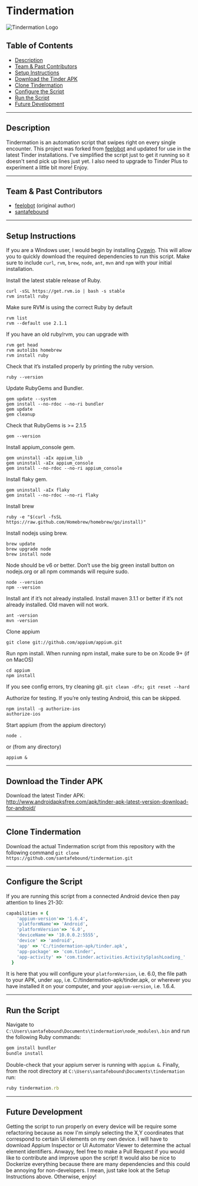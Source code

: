 # Tindermation

![Tindermation Logo](https://github.com/santafebound/tindermation/blob/master/web_hi_res_512.png)

## Table of Contents  
* [Description](#description)
* [Team & Past Contributors](#team)
* [Setup Instructions](#setup)
* [Download the Tinder APK](#tinder)
* [Clone Tindermation](#clone)
* [Configure the Script](#configure)
* [Run the Script](#script)
* [Future Development](#future)

<hr>

<a name="description"></a>
## Description
Tindermation is an automation script that swipes right on every single encounter. This project was forked from <a href="https://github.com/feelobot">feelobot</a> and updated for use in the latest Tinder installations. I've simplified the script just to get it running so it doesn't send pick up lines just yet. I also need to upgrade to Tinder Plus to experiment a little bit more! Enjoy.

<hr>

<a name="team"></a>
## Team & Past Contributors
* <a href="https://github.com/feelobot">feelobot</a> (original author)<br> 
* <a href="https://github.com/santafebound">santafebound</a> 

<hr>

<a name="setup"></a>
## Setup Instructions

If you are a Windows user, I would begin by installing <a href="https://www.google.cz/search?q=cygwin+latest+installation&rlz=1C1CHBD_enCZ733CZ733&oq=cygwin+latest+installation&aqs=chrome..69i57j0l5.2824j0j7&sourceid=chrome&ie=UTF-8">Cygwin</a>. This will allow you to quickly download the required dependencies to run this script. Make sure to include ``curl``, ``rvm``, ``brew``, ``node``, ``ant``, ``mvn`` and ``npm`` with your initial installation.

Install the latest stable release of Ruby.
```
curl -sSL https://get.rvm.io | bash -s stable
rvm install ruby
```

Make sure RVM is using the correct Ruby by default
```
rvm list
rvm --default use 2.1.1
```

If you have an old ruby/rvm, you can upgrade with
```
rvm get head
rvm autolibs homebrew
rvm install ruby
```

Check that it’s installed properly by printing the ruby version.
```
ruby --version
```

Update RubyGems and Bundler.
```
gem update --system
gem install --no-rdoc --no-ri bundler
gem update
gem cleanup
```

Check that RubyGems is >= 2.1.5
```
gem --version
```

Install appium_console gem.
```
gem uninstall -aIx appium_lib
gem uninstall -aIx appium_console
gem install --no-rdoc --no-ri appium_console
```

Install flaky gem.
```
gem uninstall -aIx flaky
gem install --no-rdoc --no-ri flaky
```

Install brew
```
ruby -e "$(curl -fsSL https://raw.github.com/Homebrew/homebrew/go/install)"
```

Install nodejs using brew.
```
brew update
brew upgrade node
brew install node
```

Node should be v6 or better. Don’t use the big green install button on nodejs.org or all npm commands will require sudo.
```
node --version
npm --version
```

Install ant if it’s not already installed.
Install maven 3.1.1 or better if it’s not already installed. Old maven will not work.
```
ant -version
mvn -version
```

Clone appium
```
git clone git://github.com/appium/appium.git
```

Run npm install. When running npm install, make sure to be on Xcode 9+ (if on MacOS)
```
cd appium
npm install
```

If you see config errors, try cleaning git. ``git clean -dfx; git reset --hard``

Authorize for testing. If you’re only testing Android, this can be skipped.
```
npm install -g authorize-ios
authorize-ios
```

Start appium (from the appium directory)
```
node .
```

or (from any directory)

```
appium &
```

<hr>

<a name="tinder"></a>
## Download the Tinder APK

Download the latest Tinder APK: http://www.androidapksfree.com/apk/tinder-apk-latest-version-download-for-android/

<hr>

<a name="clone"></a>
## Clone Tindermation

Download the actual Tindermation script from this repository with the following command ``git clone https://github.com/santafebound/tindermation.git``

<hr>

<a name="configure"></a>
## Configure the Script

If you are running this script from a connected Android device then pay attention to lines 21-30:

```ruby
capabilities = {
    'appium-version'=> '1.6.4',
    'platformName'=> 'Android',
    'platformVersion'=> '6.0',
    'deviceName'=> '10.0.0.2:5555',
    'device' => 'android',
    'app' => 'C:/tindermation-apk/tinder.apk',
    'app-package' => 'com.tinder',
    'app-activity' => 'com.tinder.activities.ActivitySplashLoading_'
  }
```

It is here that you will configure your ``platformVersion``, i.e. 6.0, the file path to your APK, under ``app``, i.e. C:/tindermation-apk/tinder.apk, or wherever you have installed it on your computer, and your ``appium-version``, i.e. 1.6.4.

<hr>

<a name="script"></a>
## Run the Script

Navigate to ``C:\Users\santafebound\Documents\tindermation\node_modules\.bin`` and run the following Ruby commands:

```ruby
gem install bundler
bundle install
```

Double-check that your appium server is running with ``appium &``. Finally, from the root directory at ``C:\Users\santafebound\Documents\tindermation`` run:

```ruby
ruby tindermation.rb
```

<hr>

<a name="future"></a>
## Future Development
Getting the script to run properly on every device will be require some refactoring because as now I'm simply selecting the X,Y coordinates that correspond to certain UI elements on my own device. I will have to download Appium Inspector or UI Automator Viewer to determine the actual element identifiers. Anwayy, feel free to make a Pull Request if you would like to contribute and improve upon the script! It would also be nice to Dockerize everything because there are many dependencies and this could be annoying for non-developers. I mean, just take look at the Setup Instructions above. Otherwise, enjoy!
